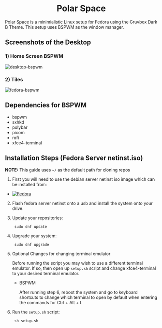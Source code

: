 <h1 align="center">Polar Space</h1>

Polar Space is a minimialistic Linux setup for Fedora using the Gruvbox Dark B Theme. This setup uses BSPWM as the window manager.

## Screenshots of the Desktop
### 1) Home Screen BSPWM
![desktop-bspwm](https://github.com/TvDragon/fedora-setup/assets/67213501/f4a9847e-49a5-4268-935c-0fcb2bfd3c9c)

### 2) Tiles
![fedora-bspwm](https://github.com/TvDragon/fedora-setup/assets/67213501/b99db80d-7d82-4350-9db5-4901d71ccbc7)

## Dependencies for BSPWM
- bspwm
- sxhkd
- polybar
- picom
- rofi
- xfce4-terminal

## Installation Steps (Fedora Server netinst.iso)
**NOTE:** This guide uses ``~/`` as the default path for cloning repos

1. First you will need to use the debian server netinst iso image which can be installed from:

* [![Fedora][fedora]][Fedora-url]

2. Flash fedora server netinst onto a usb and install the system onto your drive.
3. Update your repositories:

		sudo dnf update
4. Upgrade your system:

		sudo dnf upgrade
5. Optional Changes for changing terminal emulator

	Before running the script you may wish to use a different terminal emulator. If so, then open up ``setup.sh`` script and change xfce4-terminal to your desired terminal emulator.

	- BSPWM

		After running step 6, reboot the system and go to keyboard shortcuts to change which terminal to open by default when entering the commands for Ctrl + Alt + t.
6. Run the ``setup.sh`` script:

		sh setup.sh

[fedora]: https://img.shields.io/badge/Fedora-FFFFFF?style=for-the-badge&logo=fedora&logoColor=#51A2DA
[Fedora-url]: https://fedoraproject.org/server/download
